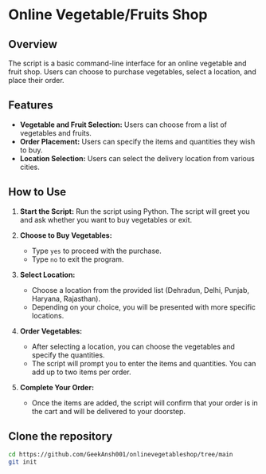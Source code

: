
# Online Vegetable/Fruits Shop

## Overview

The script is a basic command-line interface for an online vegetable and fruit shop. Users can choose to purchase vegetables, select a location, and place their order.

## Features

- **Vegetable and Fruit Selection:** Users can choose from a list of vegetables and fruits.
- **Order Placement:** Users can specify the items and quantities they wish to buy.
- **Location Selection:** Users can select the delivery location from various cities.

## How to Use

1. **Start the Script:**
   Run the script using Python. The script will greet you and ask whether you want to buy vegetables or exit.

2. **Choose to Buy Vegetables:**
   - Type `yes` to proceed with the purchase.
   - Type `no` to exit the program.

3. **Select Location:**
   - Choose a location from the provided list (Dehradun, Delhi, Punjab, Haryana, Rajasthan).
   - Depending on your choice, you will be presented with more specific locations.

4. **Order Vegetables:**
   - After selecting a location, you can choose the vegetables and specify the quantities.
   - The script will prompt you to enter the items and quantities. You can add up to two items per order.

5. **Complete Your Order:**
   - Once the items are added, the script will confirm that your order is in the cart and will be delivered to your doorstep.


  ## Clone the repository  
  
  ```bash
 cd https://github.com/GeekAnsh001/onlinevegetableshop/tree/main
 git init

